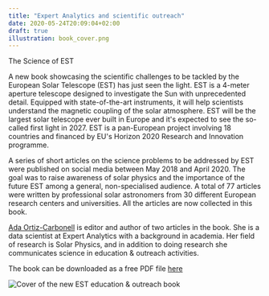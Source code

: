```yaml
---
title: "Expert Analytics and scientific outreach"
date: 2020-05-24T20:09:04+02:00
draft: true
illustration: book_cover.png
---
```

The Science of EST

A new book showcasing the scientific challenges to be tackled by the European Solar Telescope (EST) has just seen the light. EST is a 4-meter aperture telescope designed to investigate the Sun with unprecedented detail. Equipped with state-of-the-art instruments, it will help scientists understand the magnetic coupling of the solar atmosphere. EST will be the largest solar telescope ever built in Europe and it's expected to see the so-called first light in 2027. EST is a pan-European project involving 18 countries and financed by EU's Horizon 2020 Research and Innovation programme.

A series of short articles on the science problems to be addressed by EST were published on social
media between May 2018 and April 2020. The goal was to raise awareness of solar physics and the importance
of the future EST among a general, non-specialised audience. A total of 77 articles were written by professional
solar astronomers from 30 different European research centers and universities. All the articles are now collected in this book.

[Ada Ortiz-Carbonell](https://expertanalytics.no/about/employees/ada/) is editor and author of two articles in the book. She is a data scientist at Expert Analytics with a background in academia. Her field of research is Solar Physics, and in addition to doing research she communicates science in education & outreach activities.

The book can be downloaded as a free PDF file [here](http://www.est-east.eu/est/index.php?option=com_content&view=article&id=788&Itemid=622&lang=en)

<!--more-->

![Cover of the new EST education & outreach book](book_cover.png)
